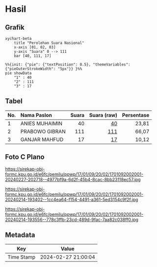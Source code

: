 # Hasil

## Grafik

```mermaid
xychart-beta
    title "Perolehan Suara Nasional"
    x-axis [01, 02, 03]
    y-axis "Suara" 0 --> 111
    bar [40, 111, 17]
```

```mermaid
%%{init: {"pie": {"textPosition": 0.5}, "themeVariables": {"pieOuterStrokeWidth": "5px"}} }%%
pie showData
    "1" : 40
    "2" : 111
    "3" : 17
```

## Tabel

| No. | Nama Paslon    | Suara | Suara (raw) | Persentase |
|:--- |:-------------- | -----:| -----------:| ----------:|
| 1   | ANIES MUHAIMIN | 40    | [40][p-1]   | 23,81      |
| 2   | PRABOWO GIBRAN | 111   | [111][p-2]  | 66,07      |
| 3   | GANJAR MAHFUD  | 17    | [17][p-3]   | 10,12      |


[p-1]: https://github.com/gigit-pemilu/pemilu-2024/blob/main/pilpres/hitung-suara/sub/17-bengkulu/sub/01-bengkulu-selatan/sub/09-ulu-manna/sub/2002-batu-kuning/sub/001-tps/sub/paslon-1.txt
[p-2]: https://github.com/gigit-pemilu/pemilu-2024/blob/main/pilpres/hitung-suara/sub/17-bengkulu/sub/01-bengkulu-selatan/sub/09-ulu-manna/sub/2002-batu-kuning/sub/001-tps/sub/paslon-2.txt
[p-3]: https://github.com/gigit-pemilu/pemilu-2024/blob/main/pilpres/hitung-suara/sub/17-bengkulu/sub/01-bengkulu-selatan/sub/09-ulu-manna/sub/2002-batu-kuning/sub/001-tps/sub/paslon-3.txt

## Foto C Plano

https://sirekap-obj-formc.kpu.go.id/e6fc/pemilu/ppwp/17/01/09/20/02/1701092002001-20240227-202718--4977bf9a-6d2f-45b4-8cac-8bb23118ec57.jpg

https://sirekap-obj-formc.kpu.go.id/e6fc/pemilu/ppwp/17/01/09/20/02/1701092002001-20240214-193402--1cc4ea64-f154-4491-a361-5ed3154c9f2f.jpg

https://sirekap-obj-formc.kpu.go.id/e6fc/pemilu/ppwp/17/01/09/20/02/1701092002001-20240214-193556--778c3ffb-23cd-489d-9fac-7aa82c038ff0.jpg


## Metadata

| Key        | Value               |
| ---------- | ------------------- |
| Time Stamp | 2024-02-27 21:00:04 |



